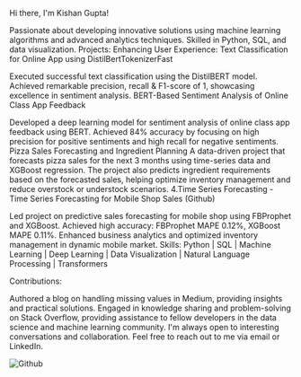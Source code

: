 Hi there, I'm Kishan Gupta!

Passionate about developing innovative solutions using machine learning algorithms and advanced analytics techniques. 
Skilled in Python, SQL, and data visualization. Projects:
Enhancing User Experience: Text Classification for Online App using DistilBertTokenizerFast

Executed successful text classification using the DistilBERT model.
Achieved remarkable precision, recall & F1-score of 1, showcasing excellence in sentiment analysis.
BERT-Based Sentiment Analysis of Online Class App Feedback

Developed a deep learning model for sentiment analysis of online class app feedback using BERT.
Achieved 84% accuracy by focusing on high precision for positive sentiments and high recall for negative sentiments.
Pizza Sales Forecasting and Ingredient Planning
A data-driven project that forecasts pizza sales for the next 3 months using time-series data and XGBoost regression.
The project also predicts ingredient requirements based on the forecasted sales, helping optimize inventory management and reduce overstock or understock scenarios.
4.Time Series Forecasting - Time Series Forecasting for Mobile Shop Sales (Github)

Led project on predictive sales forecasting for mobile shop using FBProphet and XGBoost.
Achieved high accuracy: FBProphet MAPE 0.12%, XGBoost MAPE 0.11%.
Enhanced business analytics and optimized inventory management in dynamic mobile market.
Skills: Python | SQL | Machine Learning | Deep Learning | Data Visualization | Natural Language Processing | Transformers

Contributions:

Authored a blog on handling missing values in Medium, providing insights and practical solutions.
Engaged in knowledge sharing and problem-solving on Stack Overflow, providing assistance to fellow developers in the data science and machine learning community.
I'm always open to interesting conversations and collaboration. Feel free to reach out to me via email or LinkedIn.

![Github](https://github.com/Kishan269565/)
